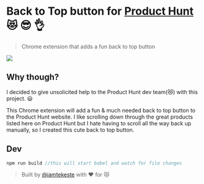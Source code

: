 # Back to Top button for [Product Hunt](https://www.producthunt.com/) :heart_eyes_cat: :sunglasses: :ok_hand:
> Chrome extension that adds a fun back to top button

![](http://i.imgur.com/c2xyJGS.gif)

## Why though?
I decided to give unsolicited help to the Product Hunt dev team(:heart_eyes_cat:) with this project. 😃

This Chrome extension will add a fun & much needed back to top button to the Product Hunt website.
I like scrolling down through the great products listed here on Product Hunt but I hate having to scroll all the way back up manually, so I created this cute back to top button.


## Dev
``` js
npm run build //this will start babel and watch for file changes
```      

> Built by [@iamtekeste](https:/twitter.com/iamtekeste/) with :heart: for :heart_eyes_cat:
